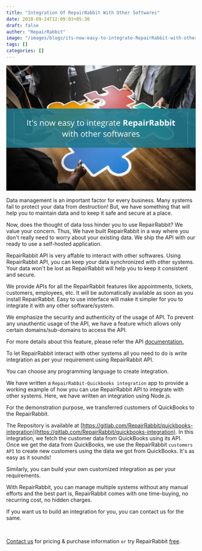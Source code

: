 ```yaml
---
title: "Integration Of RepairRabbit With Other Softwares"
date: 2018-09-24T12:09:03+05:30
draft: false
auther: "RepairRabbit"
image: "/images/blogs/its-now-easy-to-integrate-RepairRabbit-with-other-softwares.jpg"
tags: []
categories: []
---
```


<img src="/images/blogs/its-now-easy-to-integrate-RepairRabbit-with-other-softwares.jpg" alt="It's now easy to integrate RepairRabbit with other softwares" />

Data management is an important factor for every business. Many systems fail to protect your data from destruction! But, we have something that will help you to maintain data and to keep it safe and secure at a place. 

Now, does the thought of data loss hinder you to use RepairRabbit?
We value your concern. Thus, We have built RepairRabbit in a way where you don't really need to worry about your existing data. We ship the API with our ready to use a self-hosted application.

RepairRabbit API is very affable to interact with other softwares. Using RepairRabbit API, you can keep your data synchronized with other systems. Your data won't be lost as RepairRabbit will help you to keep it consistent and secure.

We provide APIs for all the RepairRabbit features like appointments, tickets, customers, employees, etc.
It will be automatically available as soon as you install RepairRabbit. Easy to use interface will make it simpler for you to integrate it with any other software/system.

We emphasize the security and authenticity of the usage of API. To prevent any unauthentic usage of the API, we have a feature which allows only certain domains/sub-domains to access the API.

For more details about this feature, please refer the API [documentation.](https://kb.repairrabbit.co/api-references/how-to-use-repairrabbit-api)

To let RepairRabbit interact with other systems all you need to do is write integration as per your requirement using RepairRabbit API.

You can choose any programming language to create integration.

We have written a `RepairRabbit-Quickbooks integration` app to provide a working example of how you can use RepairRabbit API to integrate with other systems.
Here, we have written an integration using Node.js.

For the demonstration purpose, we transferred customers of QuickBooks to the RepairRabbit.

The Repository is available at [https://gitlab.com/RepairRabbit/quickbooks-integration](https://gitlab.com/RepairRabbit/quickbooks-integration). In this integration, we fetch the customer data from QuickBooks using its API. Once we get the data from QuickBooks, we use the RepairRabbit `customers API` to create new customers using the data we got from QuickBooks. It's as easy as it sounds!

Similarly, you can build your own customized integration as per your requirements. 

With RepairRabbit, you can manage multiple systems without any manual efforts and the best part is, RepairRabbit comes with one time-buying, no recurring cost, no hidden charges.

If you want us to build an integration for you, you can contact us for the same.

<br>

<a href="mailto:contact@repairrabbit.co?subject=Query of RepairRabbit" target="_blank">Contact us</a> for pricing & purchase information `or` try RepairRabbit <a href="https://demo.repairrabbit.co/admin" rel="noopener" target="_blank" title="RepairRabbit Demo">free</a>.

<br>

